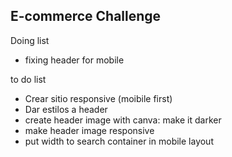 ## E-commerce Challenge

Doing list
- fixing header for mobile

to do list
- Crear sitio responsive (moibile first)
- Dar estilos a header
- create header image with canva: make it darker
- make header image responsive
- put width to search container in mobile layout
